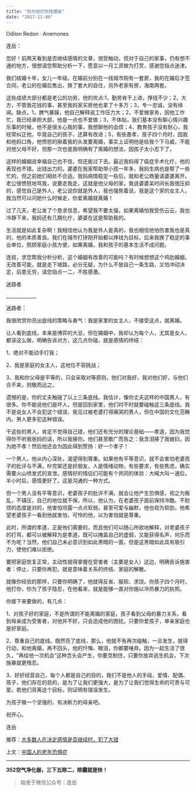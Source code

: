 ```yaml
---
title: "别为他打你找理由"
date: "2017-11-06"
---
```


Odilon Redon · Anemones

连岳：  

您好！前两天看到是否继续感情的文章，很受触动，但对于自己的家事，仍有想不通的地方，很想请您帮助分析一下，愿意以一月工资做为打赏，感谢您指点迷津。

我们结婚十年，女儿一年级。在婚前分别在一线城市购有一套房，我的在婚后才签合同，老公的在婚后售出，换了套大的自住，另外老家有房，海南两套。

这些成绩大部分都是老公的功劳，他的优点:1，勤劳肯干上进，挣钱不少；2，大方，不管我花钱的事，甚至我妈家买房他也拿了十多万；3，专一忠诚，没有绯闻。缺点，1，脾气暴躁，他自己解释说工作压力大；2，不爱做家务，因他工作忙，我已经承担大部，他是一点也不爱做；3，不体贴，我们基本没有聊心情兴趣乐事的时候，他不是很关心我的事，我想聊他的会烦；4，教育孩子没有耐心，我经常纠正他，毕竟自己的孩子，还算有改进；5，有些愚孝，孩子四个月时，因我和他妈口角，他愤怒的揪着我的头发要离婚，事实上证明他是给我个下马威，不能对他父母不好，但那一次也是我明确有了离婚的想法，因孩子太小忍下了。

这样的婚姻说幸福自己也不信，但还能过下去。最近我妈得了癌症手术化疗，他的表现也不错，出钱出力的。婆婆在我家帮助带小孩一年多，我妈生病也是帮了一些忙的，但之前她们相处不合适。我妈病情稳定一些后，就和老公商量请婆婆离开。老公很愤怒地骂我，说要走我走，这就是他父母的家，我说婆婆呆时间长我很压抑的，感觉自己是外人，老公说你就是外人，我也强势着说，我是这个家的女主人，我当然可以问她什么时候走，你爱离婚就离婚！

过了几天，老公发了个恳求信息，希望我不要太强，如果离婚怕我受伤云云，我也冷静下来，我妈还有几期化疗，婆婆在这是帮助我的。

生活就是如此复杂啊！我相信他认为我是外人是真的，我也相信他怕伤害我也是真的，他的本质善良。我们在城市打拼刚开始都以挣钱为目标，后来我换了稳定的事业单位，照顾家庭小孩方便，如果离婚，我和孩子的基本生活不成问题。

连叔，求您帮我分析分析，这个婚姻有改善的可能吗？有时候想想这个鸡肋婚姻，无改善可能，就是走下坡路，必分无疑，为什么不放自己一条生路，又怕冲动决定，后患无穷，请您指点一二，不胜感激。

迷路者

\_\_\_\_\_\_\_\_\_\_\_\_\_

迷路者：

我很欣赏你亮出底线的策略与勇气：我是家里的女主人，不接受这点，就离婚。

让人看到底线，本来是博弈的大忌，但在婚姻中，我却认为每个人，尤其是女人，都该这么做，明确告诉对方，这几点你碰，就是感情的终结：

1、绝对不能动手打我；

2、我是家庭的女主人，这地位不容挑战；

3、我和你父母是平等的，只会采取对等原则，他们对我好，我对他们好，与他们合不来，则敬而远之。

遗憾的是，你的丈夫触碰了以上三条底线。我估计，像你丈夫这样的中国男人，有很多。你不能说他们是坏人，但是回到家里，他们时不时就要碰触这三条底线。我不是说女人不会犯这个错误，我见过被老婆打得痛哭的男人，但在中国的文化范畴内，男人更多犯这种错误。

干这些的男人，肯定不觉得自己错，他们还有充分的理论基础——孝道，因为我觉得你不听我爸妈的话，所以我揍你。他们甚至敢广而告之：我含泪揍了我媳妇，因为她不孝！然后他还会为因此得到赞扬：好一个孝子！

一个男人，他从内心深处，渴望得到尊重。如果他有平等意识，就不会害怕老婆孩子的批评与不满，吵完架还是好朋友，人是情绪动物，有些要求，有些焦虑，确实需要火山喷发式的宣泄。感情好的情侣们可能有个共同的体验：大喊大叫一通后，半小时后，感情更好了。这是沟通的一种方式。

但一个男人没有平等意识，老婆孩子的批评不满，就会让他产生恐惧感，视之为叛乱，不镇压，自己的地位就不保。所以，他认为，在老婆孩子面前保持冷酷、不耐烦的态度是对的，他害怕坦露一点点软弱。甚至可爱与幽默，他也视为软肋，他希望老婆孩子一看到他就害怕，可怜的他，以为害怕就是尊重。

此时，所谓的孝道，正是他们需要的，而且他们可以随心所欲地解释，对老婆孩子的打骂，都可以被解释为是孝道，既可以掩盖自己的虚弱，又能获得名声，何乐而不为呢？当然，他们自己未必意识到如此黑暗的一面，但是这黑暗如此具有吸引力，使他们难以拒绝。

要把家庭恢复正常，主动性就得掌握在受害者（主要是女人）这边，明确告诉施害者：停止，只要你再犯，就是意味着关系的终结、家庭的解散。

就像你经验的那样，只要你明确了，他就得反省、服软、求饶。你孩子四个月时，他打你，你为了孩子隐忍，在他看来，就是能够一直对你施以冷热暴力的执照。

你接下来要做的，有几点：

1、对孩子好的家庭，不是所谓的不能离婚的家庭，孩子看到父母的暴力关系，看到母亲成为受害者，对他并不好，只会造成他的困扰。只要你爱孩子，单亲家庭也是好家庭。

2、尊重自己的底线。既然亮了底线，那么，他就不有再次碰触，一旦发生，就得行动，和他离婚，再不回头，他的忏悔、眼泪，你都要唾弃。因为一起生活了很久，“再给他一次机会”这种念头会产生，你要克制住，只要你放弃逃生机会，下次施暴就更残忍。

3、好好经营自己，每个人都是自己的目的，我们不是他人的手段，爱情、配偶、孩子，他们存在的目的，是为了让我们更强大，是为了让我们觉得生命的可贵与可爱。若他们背离这个目标，则证明有错误发生。

为孩子做一个坚强的、有决断力的母亲吧。

祝开心。

连岳

推荐：[大多数人在决定感情是否继续时，犯了大错](http://mp.weixin.qq.com/s?__biz=MjM5NDU0Mjk2MQ==&mid=2651623722&idx=1&sn=c27773f6f7d0b1a32ab70388eff7208f&chksm=bd7e15348a099c22992826e5c7efefcf5019d5d9ddd68a40216c278f5c4e5be3c710c6a89987&scene=21#wechat_redirect)

上文：[中国人的老年恐惧症](http://mp.weixin.qq.com/s?__biz=MjM5NDU0Mjk2MQ==&mid=2651623753&idx=1&sn=34caa573bed5c555865be1fbd77e6a1b&chksm=bd7e15578a099c41c5fd3c87f36c16d2086c82612a65ebc21cb427391a030e60fe4ba09f60e7&scene=21#wechat_redirect)

* * *

**352空气净化器，三下五除二，除霾就是快！** 

> 始发于微信公众号：连岳
